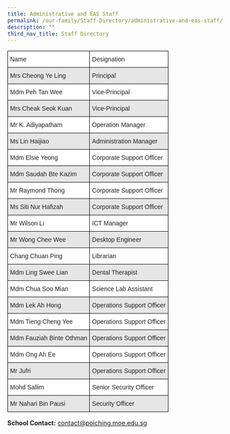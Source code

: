 ```yaml
---
title: Administrative and EAS Staff
permalink: /our-family/Staff-Directory/administrative-and-eas-staff/
description: ""
third_nav_title: Staff Directory
---
```

<style type="text/css">
.tg  {border-collapse:collapse;border-spacing:0;}
.tg td{border-color:black;border-style:solid;border-width:1px;font-family:Arial, sans-serif;font-size:14px;
  overflow:hidden;padding:10px 5px;word-break:normal;}
.tg th{border-color:black;border-style:solid;border-width:1px;font-family:Arial, sans-serif;font-size:14px;
  font-weight:normal;overflow:hidden;padding:10px 5px;word-break:normal;}
.tg .tg-h5mn{background-color:#E6E6E6;color:#222;text-align:left;vertical-align:middle}
.tg .tg-xyrl{background-color:#E6E6E6;color:#222;text-align:left;vertical-align:top}
.tg .tg-1ppo{background-color:#FFF;color:#222;text-align:left;vertical-align:middle}
.tg .tg-tsok{background-color:#FFF;color:#222;text-align:left;vertical-align:top}
</style>
<table class="tg">
<thead>
  <tr>
    <th class="tg-1ppo">Name</th>
    <th class="tg-1ppo">Designation</th>
  </tr>
</thead>
<tbody>
  <tr>
    <td class="tg-h5mn">Mrs Cheong Ye Ling</td>
    <td class="tg-h5mn">Principal</td>
  </tr>
  <tr>
    <td class="tg-tsok">Mdm Peh Tan Wee</td>
    <td class="tg-1ppo">Vice-Principal</td>
  </tr>
  <tr>
    <td class="tg-xyrl">Mrs Cheak Seok Kuan</td>
    <td class="tg-h5mn">Vice-Principal</td>
  </tr>
  <tr>
    <td class="tg-tsok">Mr K. Adiyapatham</td>
    <td class="tg-1ppo">Operation Manager</td>
  </tr>
  <tr>
    <td class="tg-xyrl">Ms Lin Haijiao</td>
    <td class="tg-xyrl">Administration Manager</td>
  </tr>
  <tr>
    <td class="tg-tsok">Mdm Elsie Yeong</td>
    <td class="tg-tsok">Corporate Support Officer</td>
  </tr>
  <tr>
    <td class="tg-xyrl">Mdm Saudah Bte Kazim</td>
    <td class="tg-xyrl">Corporate Support Officer</td>
  </tr>
  <tr>
    <td class="tg-tsok">Mr Raymond Thong</td>
    <td class="tg-tsok">Corporate Support Officer</td>
  </tr>
  <tr>
    <td class="tg-xyrl">Ms Siti Nur Hafizah</td>
    <td class="tg-xyrl">Corporate Support Officer</td>
  </tr>
  <tr>
    <td class="tg-tsok">Mr Wilson Li</td>
    <td class="tg-tsok">ICT Manager</td>
  </tr>
  <tr>
    <td class="tg-xyrl">Mr Wong Chee Wee</td>
    <td class="tg-xyrl">Desktop Engineer</td>
  </tr>
  <tr>
    <td class="tg-tsok">Chang Chuan Ping</td>
    <td class="tg-tsok">Librarian</td>
  </tr>
  <tr>
    <td class="tg-xyrl">Mdm Ling Swee Lian</td>
    <td class="tg-xyrl">Dental Therapist</td>
  </tr>
  <tr>
    <td class="tg-tsok">Mdm Chua Soo Mian</td>
    <td class="tg-tsok">Science Lab Assistant</td>
  </tr>
  <tr>
    <td class="tg-xyrl">Mdm Lek Ah Hong</td>
    <td class="tg-xyrl">Operations Support Officer</td>
  </tr>
  <tr>
    <td class="tg-tsok">Mdm Tieng Cheng Yee</td>
    <td class="tg-tsok">Operations Support Officer</td>
  </tr>
  <tr>
    <td class="tg-xyrl">Mdm Fauziah Binte Othman</td>
    <td class="tg-xyrl">Operations Support Officer</td>
  </tr>
  <tr>
    <td class="tg-tsok">Mdm Ong Ah Ee</td>
    <td class="tg-tsok">Operations Support Officer</td>
  </tr>
  <tr>
    <td class="tg-xyrl">Mr Jufri</td>
    <td class="tg-xyrl">Operations Support Officer</td>
  </tr>
  <tr>
    <td class="tg-tsok">Mohd Sallim</td>
    <td class="tg-tsok">Senior Security Officer</td>
  </tr>
  <tr>
    <td class="tg-xyrl">Mr Nahari Bin Pausi</td>
    <td class="tg-xyrl">Security Officer</td>
  </tr>
</tbody>
</table>


**School Contact:** [contact@poiching.moe.edu.sg](mailto:contact@poiching.moe.edu.sg)